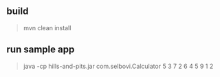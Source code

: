 ## build

> mvn clean install

## run sample app

> java -cp hills-and-pits.jar com.selbovi.Calculator 5 3 7 2 6 4 5 9 1 2